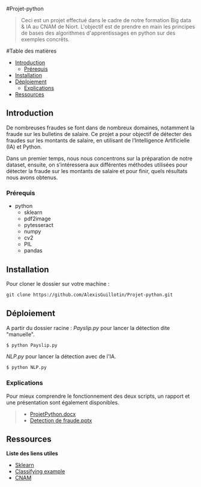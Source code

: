 #Projet-python
>Ceci est un projet effectué dans le cadre de notre formation Big data & IA au CNAM de Niort.
L'objectif est de prendre en main les principes de bases des algorithmes d'apprentissages en python sur des exemples concrêts.


#Table des matières
- [Introduction](#introduction)
  - [Prérequis](#prérequis)
- [Installation](#installation)
- [Déploiement](#déploiement)
  - [Explications](#explications)
- [Ressources](#ressources)

## Introduction
De nombreuses fraudes se font dans de nombreux domaines, notamment la fraude sur les bulletins de salaire. Ce projet a pour objectif de détecter des fraudes sur les montants de salaire, en utilisant de l’Intelligence Artificielle (IA) et Python.

Dans un premier temps, nous nous concentrons sur la préparation de notre dataset, ensuite, on s’intéressera aux différentes méthodes utilisées pour détecter la fraude sur les montants de salaire et pour finir, quels résultats nous avons obtenus. 


### Prérequis

- python
  - sklearn
  - pdf2image
  - pytesseract
  - numpy
  - cv2
  - PIL
  - pandas

## Installation
Pour cloner le dossier sur votre machine :
```html
git clone https://github.com/AlexisGuillotin/Projet-python.git
```
## Déploiement
A partir du dossier racine :
*Payslip.py* pour lancer la détection dite "manuelle".

```html
$ python Payslip.py
```

*NLP.py* pour lancer la détection avec de l'IA.

```html
$ python NLP.py
```

### Explications
Pour mieux comprendre le fonctionnement des deux scripts, un rapport et une présentation sont également disponibles.
>
>- [ProjetPython.docx](ProjetPython.docx)
>- [Detection de fraude.pptx](Detection%20de%20fraude.pptx)

## Ressources

**Liste des liens utiles**
- [Sklearn](https://scikit-learn.org/stable/)
- [Classifying example](https://towardsdatascience.com/mining-and-classifying-medical-text-documents-1876462f73bc)
- [CNAM](https://sts.lecnam.net/)